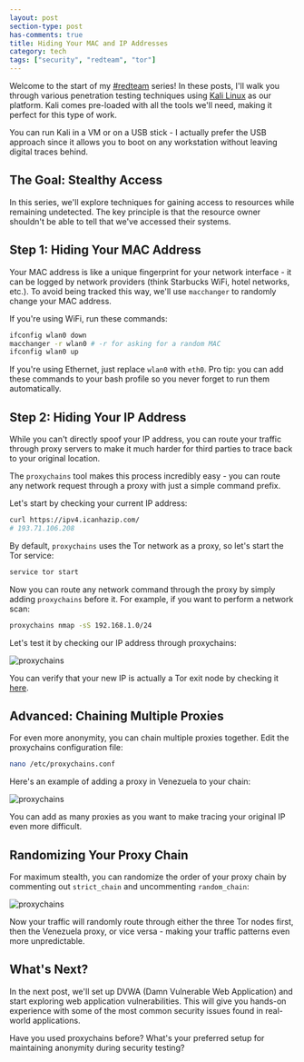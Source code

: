 ```yaml
---
layout: post
section-type: post
has-comments: true
title: Hiding Your MAC and IP Addresses
category: tech
tags: ["security", "redteam", "tor"]
---
```


Welcome to the start of my [#redteam](tags/redteam.html) series! In these posts, I'll walk you through various penetration testing techniques using [Kali Linux](https://www.kali.org/) as our platform. Kali comes pre-loaded with all the tools we'll need, making it perfect for this type of work.

You can run Kali in a VM or on a USB stick - I actually prefer the USB approach since it allows you to boot on any workstation without leaving digital traces behind.

## The Goal: Stealthy Access

In this series, we'll explore techniques for gaining access to resources while remaining undetected. The key principle is that the resource owner shouldn't be able to tell that we've accessed their systems.

## Step 1: Hiding Your MAC Address

Your MAC address is like a unique fingerprint for your network interface - it can be logged by network providers (think Starbucks WiFi, hotel networks, etc.). To avoid being tracked this way, we'll use `macchanger` to randomly change your MAC address.

If you're using WiFi, run these commands:

```bash
ifconfig wlan0 down
macchanger -r wlan0 # -r for asking for a random MAC
ifconfig wlan0 up
```

If you're using Ethernet, just replace `wlan0` with `eth0`. Pro tip: you can add these commands to your bash profile so you never forget to run them automatically.

## Step 2: Hiding Your IP Address

While you can't directly spoof your IP address, you can route your traffic through proxy servers to make it much harder for third parties to trace back to your original location.

The `proxychains` tool makes this process incredibly easy - you can route any network request through a proxy with just a simple command prefix.

Let's start by checking your current IP address:

```bash
curl https://ipv4.icanhazip.com/
# 193.71.106.208
```

By default, `proxychains` uses the Tor network as a proxy, so let's start the Tor service:

```bash
service tor start
```

Now you can route any network command through the proxy by simply adding `proxychains` before it. For example, if you want to perform a network scan:

```bash
proxychains nmap -sS 192.168.1.0/24
```

Let's test it by checking our IP address through proxychains:

![proxychains](/img/posts/proxychains/proxychains-0.png)

You can verify that your new IP is actually a Tor exit node by checking it [here](https://check.torproject.org/exit-addresses).

## Advanced: Chaining Multiple Proxies

For even more anonymity, you can chain multiple proxies together. Edit the proxychains configuration file:

```bash
nano /etc/proxychains.conf
```

Here's an example of adding a proxy in Venezuela to your chain:

![proxychains](/img/posts/proxychains/proxychains-1.png)

You can add as many proxies as you want to make tracing your original IP even more difficult.

## Randomizing Your Proxy Chain

For maximum stealth, you can randomize the order of your proxy chain by commenting out `strict_chain` and uncommenting `random_chain`:

![proxychains](/img/posts/proxychains/proxychains-2.png)

Now your traffic will randomly route through either the three Tor nodes first, then the Venezuela proxy, or vice versa - making your traffic patterns even more unpredictable.

## What's Next?

In the next post, we'll set up DVWA (Damn Vulnerable Web Application) and start exploring web application vulnerabilities. This will give you hands-on experience with some of the most common security issues found in real-world applications.

Have you used proxychains before? What's your preferred setup for maintaining anonymity during security testing?
